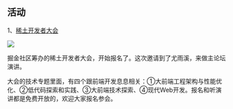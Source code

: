## 活动

1、[稀土开发者大会](https://conf.juejin.cn/xdc2022/wap/?utm_source=ruanyfblogjiangshi)

![](https://cdn.beekka.com/blogimg/asset/202206/bg2022062323.webp)

掘金社区筹办的稀土开发者大会，开始报名了。这次邀请到了尤雨溪，来做主论坛演讲。

大会的技术专题里面，有四个跟前端开发息息相关：①大前端工程架构与性能优化、②低代码探索和实践、③大前端技术探索、④现代Web开发。报名和听演讲都是免费开放的，欢迎大家报名参会。